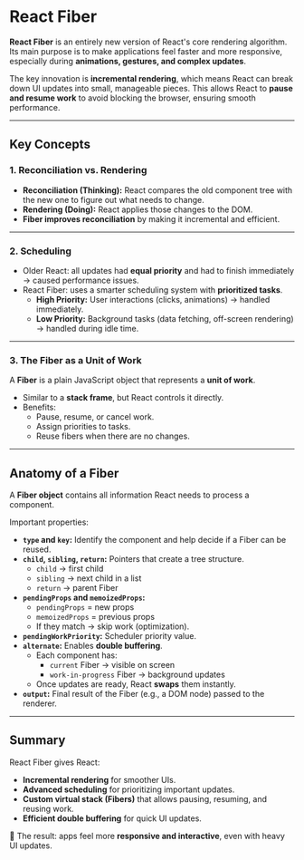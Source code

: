 # React Fiber

**React Fiber** is an entirely new version of React's core rendering algorithm.  
Its main purpose is to make applications feel faster and more responsive, especially during **animations, gestures, and complex updates**.  

The key innovation is **incremental rendering**, which means React can break down UI updates into small, manageable pieces. This allows React to **pause and resume work** to avoid blocking the browser, ensuring smooth performance.

---

## Key Concepts

### 1. Reconciliation vs. Rendering
- **Reconciliation (Thinking):** React compares the old component tree with the new one to figure out what needs to change.  
- **Rendering (Doing):** React applies those changes to the DOM.  
- **Fiber improves reconciliation** by making it incremental and efficient.

---

### 2. Scheduling
- Older React: all updates had **equal priority** and had to finish immediately → caused performance issues.  
- React Fiber: uses a smarter scheduling system with **prioritized tasks**.  
  - **High Priority:** User interactions (clicks, animations) → handled immediately.  
  - **Low Priority:** Background tasks (data fetching, off-screen rendering) → handled during idle time.

---

### 3. The Fiber as a Unit of Work
A **Fiber** is a plain JavaScript object that represents a **unit of work**.  

- Similar to a **stack frame**, but React controls it directly.  
- Benefits:
  - Pause, resume, or cancel work.
  - Assign priorities to tasks.
  - Reuse fibers when there are no changes.

---

## Anatomy of a Fiber

A **Fiber object** contains all information React needs to process a component.

Important properties:

- **`type` and `key`:** Identify the component and help decide if a Fiber can be reused.  
- **`child`, `sibling`, `return`:** Pointers that create a tree structure.  
  - `child` → first child  
  - `sibling` → next child in a list  
  - `return` → parent Fiber  
- **`pendingProps` and `memoizedProps`:**  
  - `pendingProps` = new props  
  - `memoizedProps` = previous props  
  - If they match → skip work (optimization).  
- **`pendingWorkPriority`:** Scheduler priority value.  
- **`alternate`:** Enables **double buffering**.  
  - Each component has:
    - `current` Fiber → visible on screen  
    - `work-in-progress` Fiber → background updates  
  - Once updates are ready, React **swaps** them instantly.  
- **`output`:** Final result of the Fiber (e.g., a DOM node) passed to the renderer.

---

## Summary

React Fiber gives React:
- **Incremental rendering** for smoother UIs.  
- **Advanced scheduling** for prioritizing important updates.  
- **Custom virtual stack (Fibers)** that allows pausing, resuming, and reusing work.  
- **Efficient double buffering** for quick UI updates.  

🚀 The result: apps feel more **responsive and interactive**, even with heavy UI updates.
